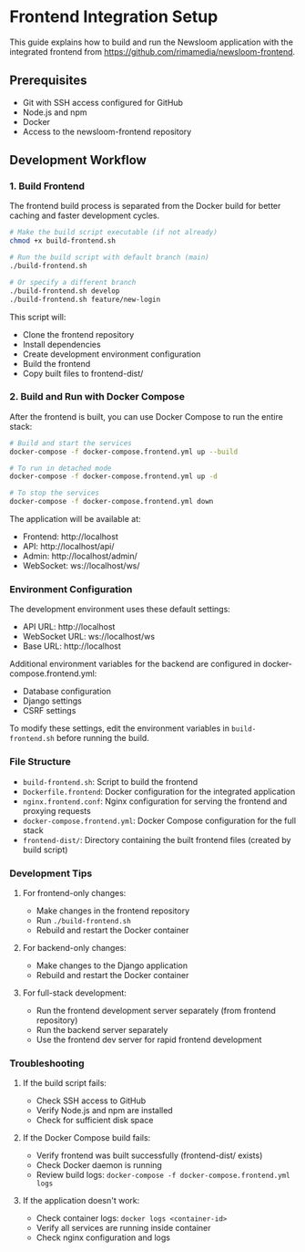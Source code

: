# Frontend Integration Setup

This guide explains how to build and run the Newsloom application with the integrated frontend from https://github.com/rimamedia/newsloom-frontend.

## Prerequisites

- Git with SSH access configured for GitHub
- Node.js and npm
- Docker
- Access to the newsloom-frontend repository

## Development Workflow

### 1. Build Frontend

The frontend build process is separated from the Docker build for better caching and faster development cycles.

```bash
# Make the build script executable (if not already)
chmod +x build-frontend.sh

# Run the build script with default branch (main)
./build-frontend.sh

# Or specify a different branch
./build-frontend.sh develop
./build-frontend.sh feature/new-login
```

This script will:
- Clone the frontend repository
- Install dependencies
- Create development environment configuration
- Build the frontend
- Copy built files to frontend-dist/

### 2. Build and Run with Docker Compose

After the frontend is built, you can use Docker Compose to run the entire stack:

```bash
# Build and start the services
docker-compose -f docker-compose.frontend.yml up --build

# To run in detached mode
docker-compose -f docker-compose.frontend.yml up -d

# To stop the services
docker-compose -f docker-compose.frontend.yml down
```

The application will be available at:
- Frontend: http://localhost
- API: http://localhost/api/
- Admin: http://localhost/admin/
- WebSocket: ws://localhost/ws/

### Environment Configuration

The development environment uses these default settings:
- API URL: http://localhost
- WebSocket URL: ws://localhost/ws
- Base URL: http://localhost

Additional environment variables for the backend are configured in docker-compose.frontend.yml:
- Database configuration
- Django settings
- CSRF settings

To modify these settings, edit the environment variables in `build-frontend.sh` before running the build.

### File Structure

- `build-frontend.sh`: Script to build the frontend
- `Dockerfile.frontend`: Docker configuration for the integrated application
- `nginx.frontend.conf`: Nginx configuration for serving the frontend and proxying requests
- `docker-compose.frontend.yml`: Docker Compose configuration for the full stack
- `frontend-dist/`: Directory containing the built frontend files (created by build script)

### Development Tips

1. For frontend-only changes:
   - Make changes in the frontend repository
   - Run `./build-frontend.sh`
   - Rebuild and restart the Docker container

2. For backend-only changes:
   - Make changes to the Django application
   - Rebuild and restart the Docker container

3. For full-stack development:
   - Run the frontend development server separately (from frontend repository)
   - Run the backend server separately
   - Use the frontend dev server for rapid frontend development

### Troubleshooting

1. If the build script fails:
   - Check SSH access to GitHub
   - Verify Node.js and npm are installed
   - Check for sufficient disk space

2. If the Docker Compose build fails:
   - Verify frontend was built successfully (frontend-dist/ exists)
   - Check Docker daemon is running
   - Review build logs: `docker-compose -f docker-compose.frontend.yml logs`

3. If the application doesn't work:
   - Check container logs: `docker logs <container-id>`
   - Verify all services are running inside container
   - Check nginx configuration and logs
